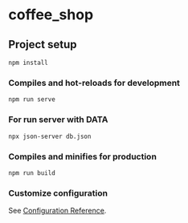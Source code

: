 # coffee_shop

## Project setup
```
npm install
```

### Compiles and hot-reloads for development
```
npm run serve
```

### For run server with DATA
```
npx json-server db.json
```

### Compiles and minifies for production
```
npm run build
```

### Customize configuration
See [Configuration Reference](https://cli.vuejs.org/config/).

